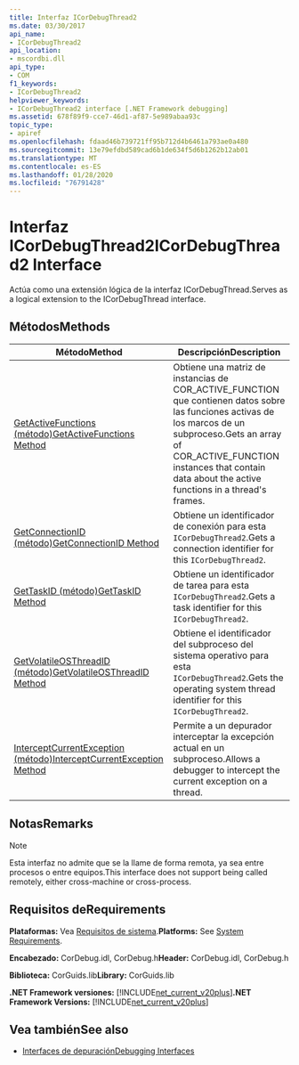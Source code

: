 ```yaml
---
title: Interfaz ICorDebugThread2
ms.date: 03/30/2017
api_name:
- ICorDebugThread2
api_location:
- mscordbi.dll
api_type:
- COM
f1_keywords:
- ICorDebugThread2
helpviewer_keywords:
- ICorDebugThread2 interface [.NET Framework debugging]
ms.assetid: 678f89f9-cce7-46d1-af87-5e989abaa93c
topic_type:
- apiref
ms.openlocfilehash: fdaad46b739721ff95b712d4b6461a793ae0a480
ms.sourcegitcommit: 13e79efdbd589cad6b1de634f5d6b1262b12ab01
ms.translationtype: MT
ms.contentlocale: es-ES
ms.lasthandoff: 01/28/2020
ms.locfileid: "76791428"
---
```

# <a name="icordebugthread2-interface"></a><span data-ttu-id="ee4bf-102">Interfaz ICorDebugThread2</span><span class="sxs-lookup"><span data-stu-id="ee4bf-102">ICorDebugThread2 Interface</span></span>
<span data-ttu-id="ee4bf-103">Actúa como una extensión lógica de la interfaz ICorDebugThread.</span><span class="sxs-lookup"><span data-stu-id="ee4bf-103">Serves as a logical extension to the ICorDebugThread interface.</span></span>  
  
## <a name="methods"></a><span data-ttu-id="ee4bf-104">Métodos</span><span class="sxs-lookup"><span data-stu-id="ee4bf-104">Methods</span></span>  
  
|<span data-ttu-id="ee4bf-105">Método</span><span class="sxs-lookup"><span data-stu-id="ee4bf-105">Method</span></span>|<span data-ttu-id="ee4bf-106">Descripción</span><span class="sxs-lookup"><span data-stu-id="ee4bf-106">Description</span></span>|  
|------------|-----------------|  
|[<span data-ttu-id="ee4bf-107">GetActiveFunctions (método)</span><span class="sxs-lookup"><span data-stu-id="ee4bf-107">GetActiveFunctions Method</span></span>](icordebugthread2-getactivefunctions-method.md)|<span data-ttu-id="ee4bf-108">Obtiene una matriz de instancias de COR_ACTIVE_FUNCTION que contienen datos sobre las funciones activas de los marcos de un subproceso.</span><span class="sxs-lookup"><span data-stu-id="ee4bf-108">Gets an array of COR_ACTIVE_FUNCTION instances that contain data about the active functions in a thread's frames.</span></span>|  
|[<span data-ttu-id="ee4bf-109">GetConnectionID (método)</span><span class="sxs-lookup"><span data-stu-id="ee4bf-109">GetConnectionID Method</span></span>](icordebugthread2-getconnectionid-method.md)|<span data-ttu-id="ee4bf-110">Obtiene un identificador de conexión para esta `ICorDebugThread2`.</span><span class="sxs-lookup"><span data-stu-id="ee4bf-110">Gets a connection identifier for this `ICorDebugThread2`.</span></span>|  
|[<span data-ttu-id="ee4bf-111">GetTaskID (método)</span><span class="sxs-lookup"><span data-stu-id="ee4bf-111">GetTaskID Method</span></span>](icordebugthread2-gettaskid-method.md)|<span data-ttu-id="ee4bf-112">Obtiene un identificador de tarea para esta `ICorDebugThread2`.</span><span class="sxs-lookup"><span data-stu-id="ee4bf-112">Gets a task identifier for this `ICorDebugThread2`.</span></span>|  
|[<span data-ttu-id="ee4bf-113">GetVolatileOSThreadID (método)</span><span class="sxs-lookup"><span data-stu-id="ee4bf-113">GetVolatileOSThreadID Method</span></span>](icordebugthread2-getvolatileosthreadid-method.md)|<span data-ttu-id="ee4bf-114">Obtiene el identificador del subproceso del sistema operativo para esta `ICorDebugThread2`.</span><span class="sxs-lookup"><span data-stu-id="ee4bf-114">Gets the operating system thread identifier for this `ICorDebugThread2`.</span></span>|  
|[<span data-ttu-id="ee4bf-115">InterceptCurrentException (método)</span><span class="sxs-lookup"><span data-stu-id="ee4bf-115">InterceptCurrentException Method</span></span>](icordebugthread2-interceptcurrentexception-method.md)|<span data-ttu-id="ee4bf-116">Permite a un depurador interceptar la excepción actual en un subproceso.</span><span class="sxs-lookup"><span data-stu-id="ee4bf-116">Allows a debugger to intercept the current exception on a thread.</span></span>|  
  
## <a name="remarks"></a><span data-ttu-id="ee4bf-117">Notas</span><span class="sxs-lookup"><span data-stu-id="ee4bf-117">Remarks</span></span>  
  
> [!NOTE]
> <span data-ttu-id="ee4bf-118">Esta interfaz no admite que se la llame de forma remota, ya sea entre procesos o entre equipos.</span><span class="sxs-lookup"><span data-stu-id="ee4bf-118">This interface does not support being called remotely, either cross-machine or cross-process.</span></span>  
  
## <a name="requirements"></a><span data-ttu-id="ee4bf-119">Requisitos de</span><span class="sxs-lookup"><span data-stu-id="ee4bf-119">Requirements</span></span>  
 <span data-ttu-id="ee4bf-120">**Plataformas:** Vea [Requisitos de sistema](../../../../docs/framework/get-started/system-requirements.md).</span><span class="sxs-lookup"><span data-stu-id="ee4bf-120">**Platforms:** See [System Requirements](../../../../docs/framework/get-started/system-requirements.md).</span></span>  
  
 <span data-ttu-id="ee4bf-121">**Encabezado:** CorDebug.idl, CorDebug.h</span><span class="sxs-lookup"><span data-stu-id="ee4bf-121">**Header:** CorDebug.idl, CorDebug.h</span></span>  
  
 <span data-ttu-id="ee4bf-122">**Biblioteca:** CorGuids.lib</span><span class="sxs-lookup"><span data-stu-id="ee4bf-122">**Library:** CorGuids.lib</span></span>  
  
 <span data-ttu-id="ee4bf-123">**.NET Framework versiones:** [!INCLUDE[net_current_v20plus](../../../../includes/net-current-v20plus-md.md)]</span><span class="sxs-lookup"><span data-stu-id="ee4bf-123">**.NET Framework Versions:** [!INCLUDE[net_current_v20plus](../../../../includes/net-current-v20plus-md.md)]</span></span>  
  
## <a name="see-also"></a><span data-ttu-id="ee4bf-124">Vea también</span><span class="sxs-lookup"><span data-stu-id="ee4bf-124">See also</span></span>

- [<span data-ttu-id="ee4bf-125">Interfaces de depuración</span><span class="sxs-lookup"><span data-stu-id="ee4bf-125">Debugging Interfaces</span></span>](debugging-interfaces.md)
